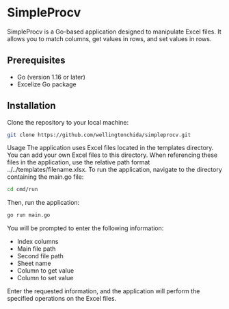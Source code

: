 # SimpleProcv

SimpleProcv is a Go-based application designed to manipulate Excel files. It allows you to match columns, get values in rows, and set values in rows.

## Prerequisites

- Go (version 1.16 or later)
- Excelize Go package

## Installation

Clone the repository to your local machine:

```bash
git clone https://github.com/wellingtonchida/simpleprocv.git
```

Usage
The application uses Excel files located in the templates directory. You can add your own Excel files to this directory.
When referencing these files in the application, use the relative path format ../../templates/filename.xlsx.  To run the
application, navigate to the directory containing the main.go file:

```bash
cd cmd/run
```

Then, run the application:

```bash
go run main.go
```

You will be prompted to enter the following information:  
- Index columns
- Main file path
- Second file path
- Sheet name
- Column to get value
- Column to set value

Enter the requested information, and the application will perform the specified operations on the Excel files.